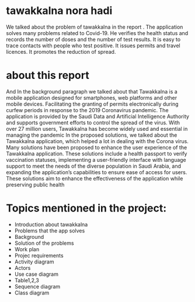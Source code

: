 # tawakkalna nora hadi 

We talked about the problem of tawakkalna in the report . The application solves many problems related to Covid-19. He verifies the health status and records the number of doses and the number of test results. It is easy to trace contacts with people who test positive. It issues permits and travel licences. It promotes the reduction of spread.
# about this report
And In the background paragraph we talked about that Tawakkalna is a mobile application designed for smartphones, web platforms and other mobile devices. Facilitating the granting of permits electronically during curfew periods in response to the 2019 Coronavirus pandemic. The application is provided by the Saudi Data and Artificial Intelligence Authority and supports government efforts to control the spread of the virus. With over 27 million users, Tawakkalna has become widely used and essential in managing the pandemic
 In the proposed solutions, we talked about the Tawakkalna application, which helped a lot in dealing with the Corona virus. Many solutions have been proposed to enhance the user experience of the Tawakkalna application. These solutions include a health passport to verify vaccination statuses, implementing a user-friendly interface with language support to meet the needs of the diverse population in Saudi Arabia, and expanding the application’s capabilities to ensure ease of access for users. These solutions aim to enhance the effectiveness of the application while preserving public health
 # Topics mentioned in the project:
* Introduction about tawakkalna 
* Problems that the app solves
* Background
* Solution of the problems
* Work plan
* Projec requirements
* Activity diagram
* Actors
* Use case diagram
* Table1,2,3
* Sequence diagram
* Class diagram
